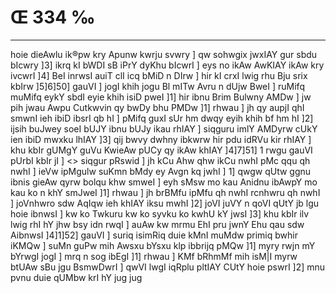 # Œ 334 ‰
---
hoie dieAwlu ik®pw kry Apunw kwrju svwry ] qw sohwgix jwxIAY gur sbdu
bIcwry ]3] ikrq kI bWDI sB iPrY dyKhu bIcwrI ] eys no ikAw AwKIAY
ikAw kry ivcwrI ]4] BeI inrwsI auiT clI icq bMiD n DIrw ] hir kI
crxI lwig rhu Bju srix kbIrw ]5]6]50] gauVI ] jogI khih jogu Bl
mITw Avru n dUjw BweI ] ruMifq muMifq eykY sbdI eyie khih isiD pweI
]1] hir ibnu Brim Bulwny AMDw ] jw pih jwau Awpu Cutkwvin qy bwDy bhu
PMDw ]1] rhwau ] jh qy aupjI qhI smwnI ieh ibiD ibsrI qb hI ]
pMifq guxI sUr hm dwqy eyih khih bf hm hI ]2] ijsih buJwey soeI bUJY
ibnu bUJy ikau rhIAY ] siqguru imlY AMDyrw cUkY ien ibiD mwxku lhIAY
]3] qij bwvy dwhny ibkwrw hir pdu idRVu kir rhIAY ] khu kbIr gUMgY guVu
KwieAw pUCy qy ikAw khIAY ]4]7]51]
1
rwgu gauVI pUrbI kbIr jI ] <> siqgur pRswid ]
jh kCu Ahw qhw ikCu nwhI pMc qqu qh nwhI ] ieVw ipMgulw suKmn bMdy ey
Avgn kq jwhI ] 1] qwgw qUtw ggnu ibnis gieAw qyrw bolqu khw
smweI ] eyh sMsw mo kau Anidnu ibAwpY mo kau ko n khY smJweI ]1]
rhwau ] jh brBMfu ipMfu qh nwhI rcnhwru qh nwhI ] joVnhwro sdw
AqIqw ieh khIAY iksu mwhI ]2] joVI juVY n qoVI qUtY jb lgu hoie
ibnwsI ] kw ko Twkuru kw ko syvku ko kwhU kY jwsI ]3] khu kbIr ilv
lwig rhI hY jhw bsy idn rwqI ] auAw kw mrmu EhI pru jwnY Ehu qau sdw
AibnwsI ]4]1]52] gauVI ] suriq isimRiq duie kMnI muMdw primiq
bwhir iKMQw ] suMn guPw mih Awsxu bYsxu klp ibbrijq pMQw ]1] myry
rwjn mY bYrwgI jogI ] mrq n sog ibEgI ]1] rhwau ] KMf bRhmMf mih
isM|I myrw btUAw sBu jgu BsmwDwrI ] qwVI lwgI iqRplu pltIAY CUtY hoie
pswrI ]2] mnu pvnu duie qUMbw krI hY jug jug
####
